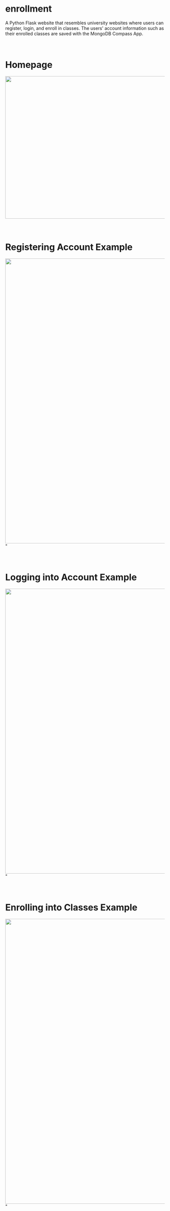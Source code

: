 # enrollment
A Python Flask website that resembles university websites where users can register, login, and enroll in classes. The users' account information such as their enrolled classes
are saved with the MongoDB Compass App.
<br>
<br>
<br>
<h1>Homepage</h1>
<img src="https://github.com/mitri-slory/enrollment/blob/screenshots_demos/EnrollmentWebsite/Enrollment_HomePage.jpg" width="900" height="450">
<br>
<br>
<br>
<h1>Registering Account Example</h1>
<img src="https://github.com/mitri-slory/enrollment/blob/screenshots_demos/EnrollmentWebsite/Enrollment_Register.gif" width="900 height="450>"
<br>
<br>
<br>
<h1>Logging into Account Example</h1>
<img src="https://github.com/mitri-slory/enrollment/blob/screenshots_demos/EnrollmentWebsite/Enrollment_Login.gif" width="900 height="450>"
<br>
<br>
<br>
<h1>Enrolling into Classes Example</h1>
<img src="https://github.com/mitri-slory/enrollment/blob/screenshots_demos/EnrollmentWebsite/Enrollment_Classes.gif" width="900 height="450>"
<br>
<br>
<br>
<br>
